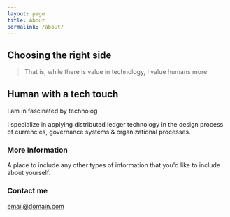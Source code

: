 ```yaml
---
layout: page
title: About
permalink: /about/
---
```


## Choosing the right side

> That is, while there is value in technology, I value humans more


## Human with a tech touch

I am in fascinated by technolog


I specialize in applying distributed ledger technology in the design process of currencies, governance systems & organizational processes. 


### More Information

A place to include any other types of information that you'd like to include about yourself.

### Contact me

[email@domain.com](mailto:email@domain.com)
